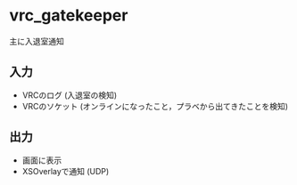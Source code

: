 # vrc_gatekeeper
主に入退室通知

## 入力
* VRCのログ (入退室の検知)
* VRCのソケット (オンラインになったこと，プラベから出てきたことを検知)

## 出力
* 画面に表示
* XSOverlayで通知 (UDP)
